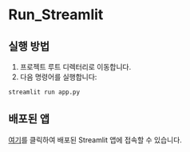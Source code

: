 # Run_Streamlit

## 실행 방법

1. 프로젝트 루트 디렉터리로 이동합니다.
2. 다음 명령어를 실행합니다:

```bash
streamlit run app.py
```

## 배포된 앱

[여기](https://team1-medical-imageprocessing-team1-project-app-7wlpa0.streamlit.app/)를 클릭하여 배포된 Streamlit 앱에 접속할 수 있습니다.
